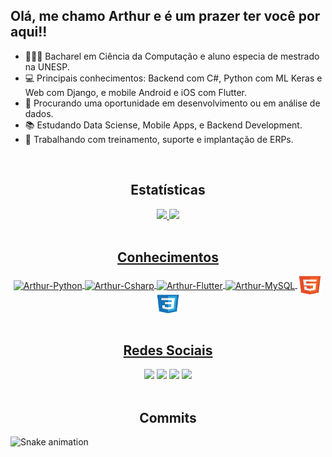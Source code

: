 ## Olá, me chamo Arthur e é um prazer ter você por aqui!!

- 👨🏻‍💻 Bacharel em Ciência da Computação e aluno especia de mestrado na UNESP.
- 💻 Principais conhecimentos: Backend com C#, Python com ML Keras e Web com Django, e mobile Android e iOS com Flutter.
- 🔭 Procurando uma oportunidade em desenvolvimento ou em análise de dados.
- 📚 Estudando Data Sciense, Mobile Apps, e Backend Development.
- 🏢 Trabalhando com treinamento, suporte e implantação de ERPs.

<br>
<div align="center">
  <h2> Estatísticas </h2>
</div>
  
<div align="center">
  <a href="https://github.com/arthurrossibr">
  <img height="180em" src="https://github-readme-stats.vercel.app/api?username=arthurrossibr&show_icons=true&theme=dark&include_all_commits=true&count_private=true"/>
  <img height="180em" src="https://github-readme-stats.vercel.app/api/top-langs/?username=arthurrossibr&layout=compact&langs_count=7&theme=dark"/>
</div>

<br>
<div align="center">
  <h2> Conhecimentos </h2>
</div>
  
<div style="display: inline_block" align="center">
  <img align="center" alt="Arthur-Python" height="30" width="40" src="https://cdn.jsdelivr.net/gh/devicons/devicon/icons/python/python-original.svg">
  <img align="center" alt="Arthur-Csharp" height="30" width="40" src="https://cdn.jsdelivr.net/gh/devicons/devicon/icons/csharp/csharp-original.svg">
  <img align="center" alt="Arthur-Flutter" height="30" width="40" src="https://cdn.jsdelivr.net/gh/devicons/devicon/icons/flutter/flutter-original.svg">
  <img align="center" alt="Arthur-MySQL" height="30" width="40" src="https://cdn.jsdelivr.net/gh/devicons/devicon/icons/mysql/mysql-original.svg">
  <img align="center" alt="Rafa-HTML" height="30" width="40" src="https://raw.githubusercontent.com/devicons/devicon/master/icons/html5/html5-original.svg">
  <img align="center" alt="Rafa-CSS" height="30" width="40" src="https://raw.githubusercontent.com/devicons/devicon/master/icons/css3/css3-original.svg">
</div>

<br>
<div align="center">
  <h2> Redes Sociais </h2>
</div>
  
<div align="center"> 
  <a href="https://www.instagram.com/arthurrossicardoso/" target="_blank"><img src="https://img.shields.io/badge/-Instagram-%23E4405F?style=for-the-badge&logo=instagram&logoColor=white" target="_blank"></a>
 	<a href="https://www.twitch.tv/arthurrossibr" target="_blank"><img src="https://img.shields.io/badge/Twitch-9146FF?style=for-the-badge&logo=twitch&logoColor=white" target="_blank"></a>
  <a href = "mailto:arthurrossi15@gmail.com"><img src="https://img.shields.io/badge/-Gmail-%23333?style=for-the-badge&logo=gmail&logoColor=white" target="_blank"></a>
  <a href="https://www.linkedin.com/in/arthur-rossi-cardoso/" target="_blank"><img src="https://img.shields.io/badge/-LinkedIn-%230077B5?style=for-the-badge&logo=linkedin&logoColor=white" target="_blank"></a>
 </div>
 
<br>
<div align="center">
  <h2> Commits </h2>
</div>
  
![Snake animation](https://github.com/arthurrossibr/arthurrossibr/blob/output/github-contribution-grid-snake.svg)
  
